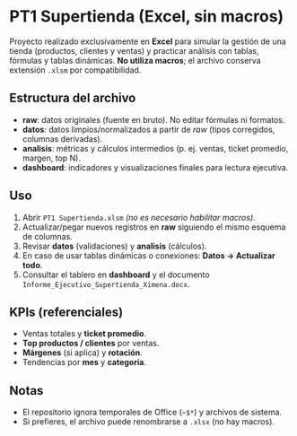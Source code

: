 # PT1 Supertienda (Excel, sin macros)

Proyecto realizado exclusivamente en **Excel** para simular la gestión de una tienda (productos, clientes y ventas) y practicar análisis con tablas, fórmulas y tablas dinámicas. **No utiliza macros**; el archivo conserva extensión `.xlsm` por compatibilidad.

## Estructura del archivo

- **raw**: datos originales (fuente en bruto). No editar fórmulas ni formatos.
- **datos**: datos limpios/normalizados a partir de *raw* (tipos corregidos, columnas derivadas).
- **analisis**: métricas y cálculos intermedios (p. ej. ventas, ticket promedio, margen, top N).
- **dashboard**: indicadores y visualizaciones finales para lectura ejecutiva.

## Uso
1. Abrir `PT1 Supertienda.xlsm` *(no es necesario habilitar macros)*.
2. Actualizar/pegar nuevos registros en **raw** siguiendo el mismo esquema de columnas.
3. Revisar **datos** (validaciones) y **analisis** (cálculos).
4. En caso de usar tablas dinámicas o conexiones: **Datos → Actualizar todo**.
5. Consultar el tablero en **dashboard** y el documento `Informe_Ejecutivo_Supertienda_Ximena.docx`.

## KPIs (referenciales)
- Ventas totales y **ticket promedio**.
- **Top productos / clientes** por ventas.
- **Márgenes** (si aplica) y **rotación**.
- Tendencias por **mes** y **categoría**.

## Notas
- El repositorio ignora temporales de Office (`~$*`) y archivos de sistema.
- Si prefieres, el archivo puede renombrarse a `.xlsx` (no hay macros).
